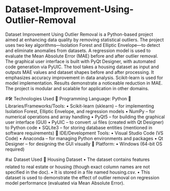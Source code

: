 # Dataset-Improvement-Using-Outlier-Removal

Dataset Improvement Using Outlier Removal is a Python-based project aimed at enhancing data quality by removing statistical outliers. The project uses two key algorithms—Isolation Forest and Elliptic Envelope—to detect and eliminate anomalies from datasets. A regression model is used to evaluate the Mean Absolute Error (MAE) before and after outlier removal. The graphical user interface is built with PyQt Designer, with automated code generation via PyUIC. The tool takes a housing dataset as input and outputs MAE values and dataset shapes before and after processing. It emphasizes accuracy improvement in data analysis. Scikit-learn is used for model implementation. Results demonstrate a noticeable reduction in MAE. The project is modular and scalable for application in other domains.

#🛠️ Technologies Used
	Programming Language: Python
	Libraries/Frameworks/Tools:
•	Scikit-learn (sklearn) – for implementing Isolation Forest, Elliptic Envelope, and regression models
•	NumPy – for numerical operations and array handling
•	PyQt5 – for building the graphical user interface (GUI)
•	PyUIC – to convert .ui files (created with Qt Designer) to Python code
•	SQLite3 – for storing database entities (mentioned in software requirements)
	IDE/Development Tools:
•	Visual Studio Code (VS Code)
•	Anaconda – for managing Python environments and packages
•	Qt Designer – for designing the GUI visually
	Platform:
•	Windows (64-bit OS required)

#📊 Dataset Used
	Housing Dataset
•	The dataset contains features related to real estate or housing (though exact column names are not specified in the doc).
•	It is stored in a file named housing.csv.
•	This dataset is used to demonstrate the effect of outlier removal on regression model performance (evaluated via Mean Absolute Error).
